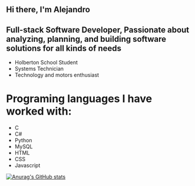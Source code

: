 ## Hi there, I'm Alejandro

## Full-stack Software Developer, Passionate about analyzing, planning, and building software solutions for all kinds of needs
* Holberton School Student
* Systems Technician
* Technology and motors enthusiast

# Programing languages I have worked with:
* C
* C#
* Python
* MySQL
* HTML
* CSS
* Javascript

[![Anurag's GitHub stats](https://github-readme-stats.vercel.app/api?username=dondropo)](https://github.com/anuraghazra/github-readme-stats)
